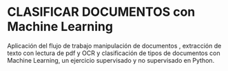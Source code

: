 # CLASIFICAR DOCUMENTOS con Machine Learning
Aplicación del flujo de trabajo manipulación de documentos , extracción de texto con lectura de pdf y OCR y clasificación de tipos de documentos con Machine Learning, un ejercicio supervisado y no supervisado en Python.
